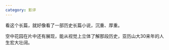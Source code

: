 ```yaml
---
category: 影评
---
```


看这个长篇，就好像看了一部历史长篇小说，沉重、厚重。

空中花园在片中还有展现，能从视觉上立体了解那段历史，亚历山大30来年的人生宏大壮阔。
